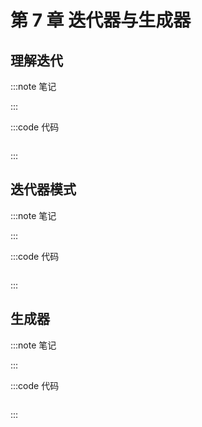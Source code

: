 # 第 7 章 迭代器与生成器

## 理解迭代

:::note 笔记

:::

:::code 代码

```js
```

:::

## 迭代器模式

:::note 笔记

:::

:::code 代码

```js
```

:::

## 生成器

:::note 笔记

:::

:::code 代码

```js
```

:::
